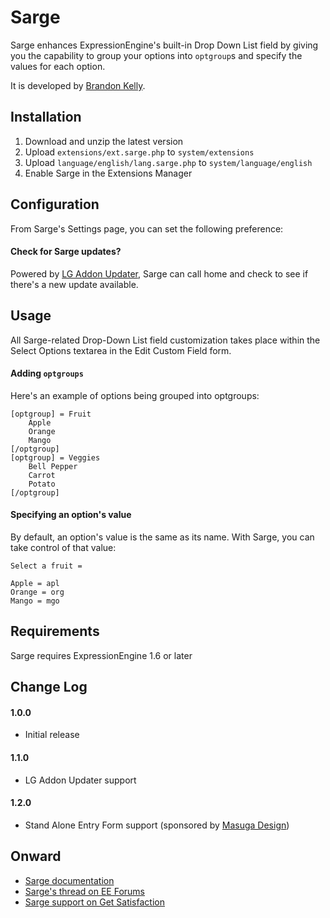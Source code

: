 
Sarge
======================================================================

Sarge enhances ExpressionEngine's built-in Drop Down List field by
giving you the capability to group your options into `optgroup`s and
specify the values for each option.

It is developed by [Brandon Kelly](http://brandon-kelly.com/).


Installation
----------------------------------------------------------------------

1. Download and unzip the latest version
2. Upload `extensions/ext.sarge.php` to `system/extensions`
3. Upload `language/english/lang.sarge.php` to
   `system/language/english`
4. Enable Sarge in the Extensions Manager


Configuration
----------------------------------------------------------------------

From Sarge's Settings page, you can set the following preference:

####  Check for Sarge updates?  ######################################
Powered by [LG Addon Updater](http://leevigraham.com/cms-customisation/expressionengine/lg-addon-updater/),
Sarge can call home and check to see if there's a new
update available.


Usage
----------------------------------------------------------------------

All Sarge-related Drop-Down List field customization takes place
within the Select Options textarea in the Edit Custom Field form.

####  Adding `optgroups`  ############################################
Here's an example of options being grouped into optgroups:

    [optgroup] = Fruit
        Apple
        Orange
        Mango
    [/optgroup]
    [optgroup] = Veggies
        Bell Pepper
        Carrot
        Potato
    [/optgroup]

####  Specifying an option's value  ##################################
By default, an option's value is the same as its name. With Sarge, you
can take control of that value:

    Select a fruit =

    Apple = apl
    Orange = org
    Mango = mgo


Requirements
----------------------------------------------------------------------
Sarge requires ExpressionEngine 1.6 or later


Change Log
----------------------------------------------------------------------

####  1.0.0  #########################################################
- Initial release

####  1.1.0  #########################################################
- LG Addon Updater support

####  1.2.0  #########################################################
- Stand Alone Entry Form support (sponsored by
  [Masuga Design](http://masugadesign.com/))


Onward
----------------------------------------------------------------------

- [Sarge documentation](http://brandon-kelly.com/apps/sarge)
- [Sarge's thread on EE Forums](http://expressionengine.com/forums/viewthread/75923/)
- [Sarge support on Get Satisfaction](http://getsatisfaction.com/brandonkelly/products/brandonkelly_sarge)
